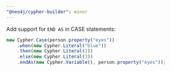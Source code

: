 ```yaml
---
"@neo4j/cypher-builder": minor
---
```


Add support for `END AS` in CASE statements:

```js
new Cypher.Case(person.property("eyes"))
    .when(new Cypher.Literal("blue"))
    .then(new Cypher.Literal(1))
    .else(new Cypher.Literal(3))
    .endAs(new Cypher.Variable(), person.property("eyes"));
```
